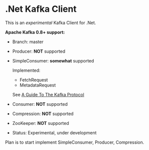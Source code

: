 # .Net Kafka Client

This is an _experimental_ Kafka Client for .Net.

**Apache Kafka 0.8+ support:**

  * Branch: master
  * Producer: __NOT__ supported
  * SimpleConsumer: __somewhat__ supported 

    Implemented:
    * FetchRequest
    * MetadataRequest
    
    See [A Guide To The Kafka Protocol](https://cwiki.apache.org/confluence/display/KAFKA/A+Guide+To+The+Kafka+Protocol)
  * Consumer: __NOT__ supported
  * Compression: __NOT__ supported
  * ZooKeeper: __NOT__ supported
  * Status: Experimental, under development

Plan is to start implement SimpleConsumer, Producer, Compression.
